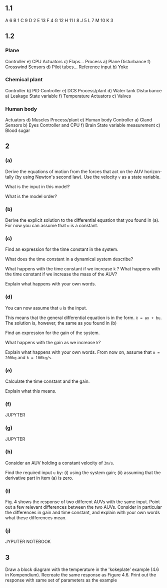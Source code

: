 
## 1.1

A 6
B 1
C 9
D 2
E 13
F 4
G 12
H 11
I 8
J 5
L 7
M 10
K 3


## 1.2

### Plane
Controller    e) CPU
Actuators     c) Flaps...
Process       a) Plane
Disturbance   f) Crosswind
Sensors       d) Pilot tubes...
Reference input b) Yoke

### Chemical plant

Controller    b) PID
Controller    e) DCS
Process/plant d) Water tank
Disturbance   a) Leakage
State variable f) Temperature
Actuators      c) Valves

### Human body

Actuators     d) Muscles
Process/plant e) Human body
Controller    a) Gland
Sensors       b) Eyes
Controller and CPU f) Brain
State variable measurement  c) Blood sugar


## 2

### (a)
Derive the equations of motion from the forces that act on the AUV horizon-tally (by using Newton's second law).
Use the velocity `v` as a state variable.


What is the input in this model?

What is the model order?


### (b)
Derive the explicit solution to the differential equation that you found in (a).
For now you can assume that `u` is a constant.


### (c) 
Find an expression for the time constant in the system.


What does the time constant in a dynamical system describe?

What happens with the time constant if we increase `k` ?
What happens with the time constant if we increase the mass of the AUV?

Explain what happens with your own words.



### (d)
You can now assume that `u` is the input.

This means that the general differential equation is in the form.
`ẋ = ax + bu`.
The solution is, however, the same as you found in (b)

Find an expression for the gain of the system.

What happens with the gain as we increase `k`?

Explain what happens with your own words.
From now on, assume that `m = 200kg` and `k = 100kg/s`.

### (e)
Calculate the time constant and the gain.

Explain what this means.

### (f)
JUPYTER

### (g)
JUPYTER

### (h)
Consider an AUV holding a constant velocity of `3m/s`.

Find the required input `u` by:
(i) using the system gain;
(ii) assuming that the derivative part in item (a) is zero.

### (i)
Fig. 4 shows the response of two different AUVs with the same input.
Point out a few relevant differences between the two AUVs.
Consider in particular the differences in gain and time constant,
and explain with your own words what these differences mean.

### (j)
JYPUTER NOTEBOOK


## 3

Draw a block diagram with the temperature in the 'kokeplate' example (4.6 in Kompendium).
Recreate the same response as Figure 4.6.
Print out the response with same set of parameters as the example



